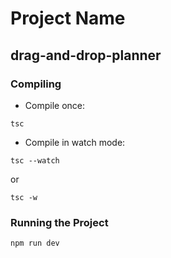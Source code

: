 # Project Name
## drag-and-drop-planner

### Compiling
- Compile once:
```
tsc
```

- Compile in watch mode:
```
tsc --watch
```
or
```
tsc -w
```

### Running the Project
```
npm run dev
```
